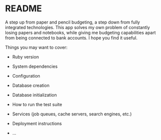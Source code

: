 # README

A step up from paper and pencil budgeting, a step down from fully integrated technologies. This app solves my own problem of constantly losing papers and notebooks, while giving me budgeting capabilities apart from being connected to bank accounts. I hope you find it useful.

Things you may want to cover:

* Ruby version

* System dependencies

* Configuration

* Database creation

* Database initialization

* How to run the test suite

* Services (job queues, cache servers, search engines, etc.)

* Deployment instructions

* ...
